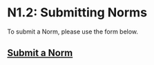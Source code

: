 # N1.2: Submitting Norms

To submit a Norm, please use the form below.

## [Submit a Norm](https://forms.gle/Q6SMdvfYutR9DsSX6)